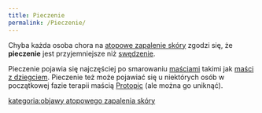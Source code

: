 ```yaml
---
title: Pieczenie
permalink: /Pieczenie/
---
```


Chyba każda osoba chora na [atopowe zapalenie skóry](/Atopowe_zapalenie_skóry "wikilink") zgodzi się, że **pieczenie** jest przyjemniejsze niż [swędzenie](/Świąd "wikilink").

Pieczenie pojawia się najczęściej po smarowaniu [maściami](/Maść "wikilink") takimi jak [maści z dziegciem](/Maści_z_dziegciem "wikilink"). Pieczenie też może pojawiać się u niektórych osób w początkowej fazie terapii maścią [Protopic](/Protopic "wikilink") (ale można go uniknąć).

[kategoria:objawy atopowego zapalenia skóry](/kategoria:objawy_atopowego_zapalenia_skóry "wikilink")